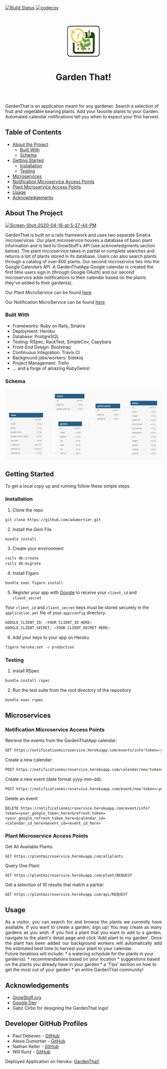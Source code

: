 [![Build Status](https://travis-ci.com/adumortier/gardenthat.svg?branch=master)](https://travis-ci.com/github/adumortier/gardenthat)
[![codecov](https://codecov.io/gh/adumortier/gardenthat/branch/master/graph/badge.svg)](https://codecov.io/gh/adumortier/gardenthat)
  
<!-- PROJECT LOGO -->
<br />
<p align="center">
  <a href="https://gardenthat.herokuapp.com/">
    <img src="app/assets/images/logo.png" alt="Logo" width="120" height="110">
  </a>
  
  <h1 align="center">Garden That!</h1> <br><br>
  

GardenThat is an application meant for any gardener. Search a selection of fruit and vegetable bearing plants. Add your favorite plants to your Garden. Automated calendar notifications tell you when to expect your first harvest.

<!-- TABLE OF CONTENTS -->
## Table of Contents

* [About the Project](#about-the-project)
  * [Built With](#built-with)
  * [Schema](#schema)
* [Getting Started](#getting-started)
  * [Installation](#installation)
  * [Testing](#testing)
 * [Microservices](#microservices)
  * [Notification Microservice Access Points](#notification-microservice-access-points)
  * [Plant Microservice Access Points](#plant-microservice-access-points)
* [Usage](#usage)
* [Acknowledgements](#acknowledgements)


<!-- ABOUT THE PROJECT -->
## About The Project

<a href="https://ibb.co/fpgZSxG"><img src="https://i.ibb.co/FwrcWDq/Screen-Shot-2020-04-16-at-5-27-44-PM.png" alt="Screen-Shot-2020-04-16-at-5-27-44-PM" border="0"></a>


GardenThat is built on a rails framework and uses two separate Sinatra microservices. Our plant microservice houses a database of basic plant information and is tied to GrowStuff's API (see acknowledgments section below). The plant microservice takes in partial or complete searches and returns a list of plants stored in its database. Users can also search plants through a catalog of over 800 plants. Our second microservice ties into the Google Calendars API. A GardenThatApp Google calendar is created the first time users sign in (through Google OAuth) and our second microservice adds notifications to their calendar based on the plants they've added to their garden(s). 


Our Plant MicroService can be found [here](https://github.com/nkeller1/plant_search)

Our Notification MicroService can be found [here](https://github.com/adumortier/notifications)

### Built With

* Frameworks: Ruby on Rails, Sinatra
* Deployment: Heroku
* Database: PostgreSQL
* Testing: RSpec, RackTest, SimpleCov, Capybara
* Front-End Design: Bootstrap
* Continuous Integration: Travis CI
* Background jobs/workers: Sidekiq
* Project Management: Trello
* ... and a forge of amazing RubyGems!

### Schema

![alt text](app/assets/images/schema.png)

<!-- GETTING STARTED -->
## Getting Started

To get a local copy up and running follow these simple steps.

### Installation

1. Clone the repo
```sh
git clone https://github.com/adumortier.git
```
2. Install the Gem File
```sh
bundle install
```
3. Create your environment
```sh
rails db:create
rails db:migrate
```
4. Install Figaro
```sh
bundle exec figaro install
```
5. Register your app with [Google](https://console.developers.google.com/) to receive your `client_id` and `client_secret` 

Your `client_id` and `client_secret` keys must be stored securely in the `application.yml` file of your `app/config` directory.

```sh
GOOGLE_CLIENT_ID: <YOUR CLIENT_ID HERE>
GOOGLE_CLIENT_SECRET: <YOUR CLIENT_SECRET HERE>
```
6. Add your keys to your app on Heroku 
```sh
figaro heroku:set -e production
```

### Testing

1. Install RSpec

```sh
bundle install rspec
```
2. Run the test suite from the root directory of the repository

```sh
bundle exec rspec
```

## Microservices

### Notification Microservice Access Points 

Retrieve the events from the GardenThatApp calendar:
```sh
GET https://notificationmicroservice.herokuapp.com/events/info?token=<your_google_token_here>&refresh_token=<your_google_refresh_token_here>&calendar_name=GardenThatApp
```
Create a new calendar:
```sh
POST https://notificationmicroservice.herokuapp.com/calendar/new?token=<your_google_token_here>&refresh_token=<your_google_refresh_token_here>&calendar_name=<calendar_name_here>
```

Create a new event (date format yyyy-mm-dd):
```sh
POST https://notificationmicroservice.herokuapp.com/event/new?token=<your_google_token_here>&refresh_token=<your_google_refresh_token_here>&name=<event_name_here>&description=<event_description_here>&date=<date_here>

```
Delete an event:
```
DELETE https://notificationmicroservice.herokuapp.com/event/info?token=<your_google_token_here>&refresh_token=<your_google_refresh_token_here>&calendar_id=<calendar_id_here>&event_id=<event_id_here>
```
### Plant Microservice Access Points 

Get All Available Plants:
```
GET https://plantmicroservice.herokuapp.com/allplants
```

Query One Plant:
```
GET https://plantmicroservice.herokuapp.com/plant/REQUEST 
```

Get a selection of 10 results that match a partial:
```
GET https://plantmicroservice.herokuapp.com/api/REQUEST 
```

<!-- USAGE EXAMPLES -->
## Usage
<div style="text-align: justify">
As a visitor, you can search for and browse the plants we currently have available. If you want to create a garden, sign up! You may create as many gardens as you wish.  If you find a plant that you want to add to a garden, navigate to the plant's detail page and click 'Add plant to my garden'. Once the plant has been added our background workers will automatically add the estimated best time to harvest your plant to your calendar. 
</div>
Future iterations will include: 
* a watering schedule for the plants in your garden(s). 
* recommendations based on your location
* suggestions based on the plants you already have in your garden
* a 'Tips' section on how to get the most out of your garden
* an entire GardenThat community!

<!-- ACKNOWLEDGEMENTS -->
## Acknowledgements

* [GrowStuff.org](https://www.growstuff.org/)
* [Google Dev](https://console.developers.google.com/)
* Gabz Cirbo for designing the GardenThat logo! 

## Developer GitHub Profiles

* Paul Debevec - [GitHub](https://github.com/PaulDebevec) <br>
* Alexis Dumortier - [GitHub](https://github.com/adumortier)<br>
* Nathan Keller - [GitHub](https://github.com/nkeller1)<br>
* Will Kunz - [GitHub](https://github.com/willkunz13)<br>

Deployed Application on Heroku: [GardenThat!](https://gardenthat.herokuapp.com/)
